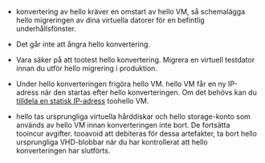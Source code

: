 
* konvertering av hello kräver en omstart av hello VM, så schemalägga hello migreringen av dina virtuella datorer för en befintlig underhållsfönster. 

* Det går inte att ångra hello konvertering. 

* Vara säker på att tootest hello konvertering. Migrera en virtuell testdator innan du utför hello migrering i produktion.

* Under hello konverteringen frigöra hello VM. hello VM får en ny IP-adress när den startas efter hello konverteringen. Om det behövs kan du [tilldela en statisk IP-adress](../articles/virtual-network/virtual-network-ip-addresses-overview-arm.md) toohello VM.

* hello tas ursprungliga virtuella hårddiskar och hello storage-konto som används av hello VM innan konverteringen inte bort. De fortsätta tooincur avgifter. tooavoid att debiteras för dessa artefakter, ta bort hello ursprungliga VHD-blobbar när du har kontrollerat att hello konverteringen har slutförts.
